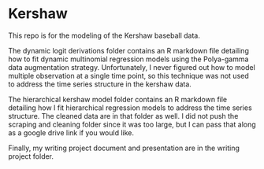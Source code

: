 Kershaw
================

This repo is for the modeling of the Kershaw baseball data.

The dynamic logit derivations folder contains an R markdown file
detailing how to fit dynamic multinomial regression models using the
Polya-gamma data augmentation strategy. Unfortunately, I never figured
out how to model multiple observation at a single time point, so this
technique was not used to address the time series structure in the
kershaw data.

The hierarchical kershaw model folder contains an R markdown file
detailing how I fit hierarchical regression models to address the time
series structure. The cleaned data are in that folder as well. I did not
push the scraping and cleaning folder since it was too large, but I can
pass that along as a google drive link if you would like.

Finally, my writing project document and presentation are in the writing
project folder.
